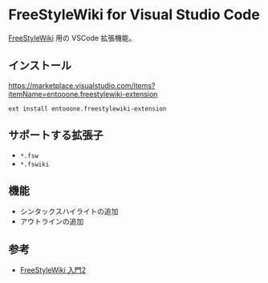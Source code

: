 # FreeStyleWiki for Visual Studio Code

[FreeStyleWiki](https://fswiki.osdn.jp/cgi-bin/wiki.cgi) 用の VSCode 拡張機能。

## インストール

https://marketplace.visualstudio.com/items?itemName=entooone.freestylewiki-extension

```
ext install entooone.freestylewiki-extension
```

## サポートする拡張子

- `*.fsw`
- `*.fswiki`

## 機能

- シンタックスハイライトの追加
- アウトラインの追加

## 参考

- [FreeStyleWiki 入門2](http://sumidagawa-shimizu.com/jugyo/wiki/wiki.cgi/teacher/GuideFSW?page=FreeStyleWiki+%C6%FE%CC%E72#p4)

